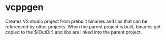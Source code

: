 # vcppgen
Creates VS studio project from prebuilt binaries and libs that can be referenced by other projects. When the parent project is built, binaries get copied to the $(OutDir) and libs are linked into the parent project.
